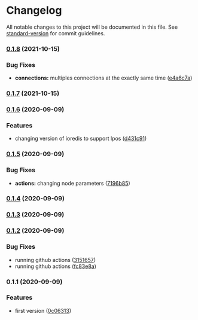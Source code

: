 # Changelog

All notable changes to this project will be documented in this file. See [standard-version](https://github.com/conventional-changelog/standard-version) for commit guidelines.

### [0.1.8](https://github.com/nsfilho/redis-connection/compare/v0.1.7...v0.1.8) (2021-10-15)


### Bug Fixes

* **connections:** multiples connections at the exactly same time ([e4a6c7a](https://github.com/nsfilho/redis-connection/commit/e4a6c7af350f6db92475516ae31ddc266f549010))

### [0.1.7](https://github.com/nsfilho/redis-connection/compare/v0.1.6...v0.1.7) (2021-10-15)

### [0.1.6](https://github.com/nsfilho/redis-connection/compare/v0.1.5...v0.1.6) (2020-09-09)


### Features

* changing version of ioredis to support lpos ([d431c91](https://github.com/nsfilho/redis-connection/commit/d431c91ac6aa9e68aacda44001ab2c6b093ca086))

### [0.1.5](https://github.com/nsfilho/redis-connection/compare/v0.1.4...v0.1.5) (2020-09-09)


### Bug Fixes

* **actions:** changing node parameters ([7196b85](https://github.com/nsfilho/redis-connection/commit/7196b8580ed613aeb1e7a80cf43052638bb7dfe9))

### [0.1.4](https://github.com/nsfilho/redis-connection/compare/v0.1.3...v0.1.4) (2020-09-09)

### [0.1.3](https://github.com/nsfilho/redis/compare/v0.1.2...v0.1.3) (2020-09-09)

### [0.1.2](https://github.com/nsfilho/redis/compare/v0.1.1...v0.1.2) (2020-09-09)


### Bug Fixes

* running github actions ([3151657](https://github.com/nsfilho/redis/commit/3151657a00ea49fb39b838eb29f5a83a6a90fc49))
* running github actions ([fc83e8a](https://github.com/nsfilho/redis/commit/fc83e8af3197f61a79a4ef78a988a47295b7b410))

### 0.1.1 (2020-09-09)


### Features

* first version ([0c06313](https://github.com/nsfilho/redis/commit/0c0631324c605f8c76b50093af9d510b69022225))
